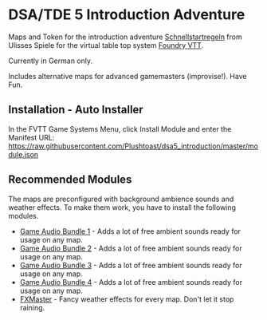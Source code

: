 # DSA/TDE 5 Introduction Adventure
Maps and Token for the introduction adventure [Schnellstartregeln](https://www.ulisses-spiele.de/assets/download/DSA-Schnellstartregeln.pdf) from Ulisses Spiele for the virtual table top system [Foundry VTT](https://foundryvtt.com/).

Currently in German only. 

Includes alternative maps for advanced gamemasters (improvise!). Have Fun.

## Installation - Auto Installer
In the FVTT Game Systems Menu, click Install Module and enter the Manifest URL: https://raw.githubusercontent.com/Plushtoast/dsa5_introduction/master/module.json

## Recommended Modules
The maps are preconfigured with background ambience sounds and weather effects. To make them work, you have to install the following modules.
- [Game Audio Bundle 1](https://github.com/datdamnzotz/FoundryVTT-Game-Audio-Bundle-1) - Adds a lot of free ambient sounds ready for usage on any map.
- [Game Audio Bundle 2](https://github.com/datdamnzotz/FoundryVTT-Game-Audio-Bundle-2) - Adds a lot of free ambient sounds ready for usage on any map.
- [Game Audio Bundle 3](https://github.com/datdamnzotz/FoundryVTT-Game-Audio-Bundle-3) - Adds a lot of free ambient sounds ready for usage on any map.
- [Game Audio Bundle 4](https://github.com/datdamnzotz/FoundryVTT-Game-Audio-Bundle-4) - Adds a lot of free ambient sounds ready for usage on any map.
- [FXMaster](https://gitlab.com/mesfoliesludiques/foundryvtt-fxmaster) - Fancy weather effects for every map. Don't let it stop raining.
